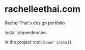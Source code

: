 rachelleethai.com
=================

Rachel Thai's design portfolio

Install dependencies

In the project root: `bower install`
